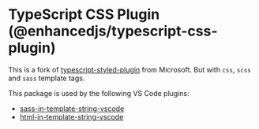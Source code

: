 # TypeScript CSS Plugin (@enhancedjs/typescript-css-plugin)

This is a fork of [typescript-styled-plugin](https://github.com/microsoft/typescript-styled-plugin) from Microsoft. But with `css`, `scss` and `sass` template tags.

This package is used by the following VS Code plugins:

* [sass-in-template-string-vscode](https://github.com/enhancedjs/sass-in-template-string-vscode)
* [html-in-template-string-vscode](https://github.com/enhancedjs/html-in-template-string-vscode)
